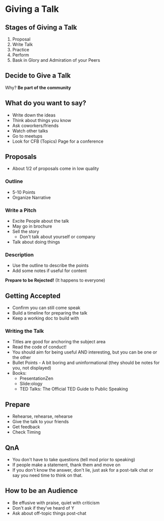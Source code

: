 # Giving a Talk

## Stages of Giving a Talk
1. Proposal
1. Write Talk
1. Practice
1. Perform
1. Bask in Glory and Admiration of your Peers

## Decide to Give a Talk

Why? **Be part of the community**

## What do you want to say?

- Write down the ideas
- Think about things you know
- Ask coworkers/friends
- Watch other talks
- Go to meetups
- Look for CFB (Topics) Page for a conference

## Proposals

- About 1/2 of proposals come in low quality

### Outline

- 5-10 Points
- Organize Narrative

### Write a Pitch

- Excite People about the talk
- May go in brochure
- Sell the story
    - Don't talk about yourself or company
- Talk about doing things

### Description

- Use the outline to describe the points
- Add some notes if useful for content

**Prepare to be Rejected!**
(It happens to everyone)

## Getting Accepted

- Confirm you can still come speak
- Build a timeline for preparing the talk
- Keep a working doc to build with

### Writing the Talk

- Titles are good for anchoring the subject area
- Read the code of conduct!
- You should aim for being useful AND interesting, but you can be one or the other
- Bullet Points - A bit boring and uninformational (they should be notes for you, not displayed)
- Books:
    - PresentationZen
    - Slide:ology
    - TED Talks: The Official TED Guide to Public Speaking
    
## Prepare

- Rehearse, rehearse, rehearse
- Give the talk to your friends
- Get feedback
- Check Timing

## QnA

- You don't have to take questions (tell mod prior to speaking)
- If people make a statement, thank them and move on
- If you don't know the answer, don't lie, just ask for a post-talk chat or say you need time to think on that.

## How to be an Audience

- Be effusive with praise, quiet with criticism
- Don't ask if they've heard of Y
- Ask about off-topic things post-chat
